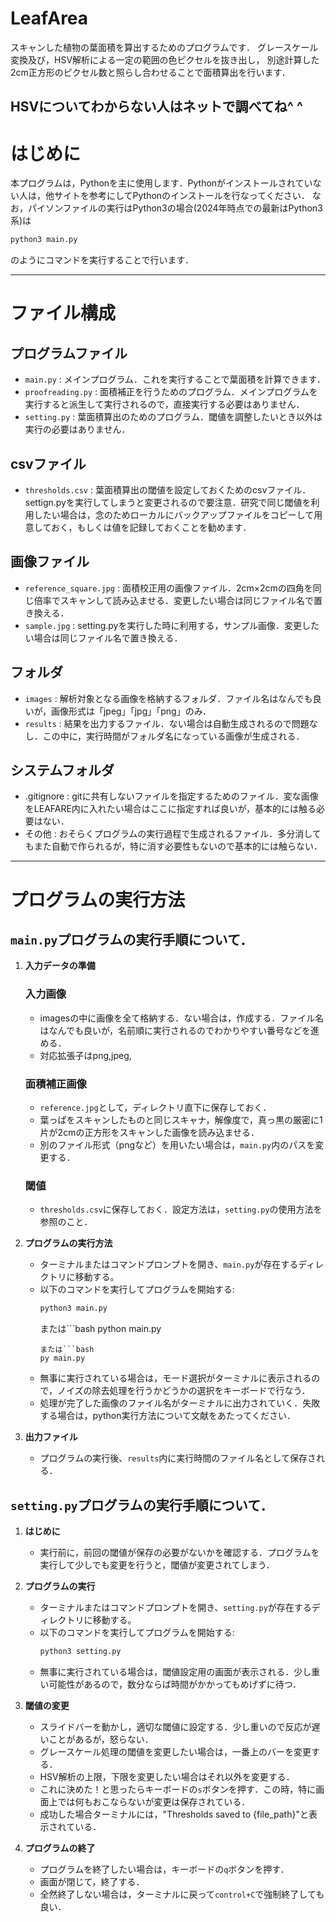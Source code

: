 # LeafArea
スキャンした植物の葉面積を算出するためのプログラムです．
グレースケール変換及び，HSV解析による一定の範囲の色ピクセルを抜き出し，
別途計算した2cm正方形のピクセル数と照らし合わせることで面積算出を行います．

HSVについてわからない人はネットで調べてね^ ^
-------

# はじめに
本プログラムは，Pythonを主に使用します．Pythonがインストールされていない人は，他サイトを参考にしてPythonのインストールを行なってください．
なお，パイソンファイルの実行はPython3の場合(2024年時点での最新はPython3系)は
```bash
python3 main.py
```
のようにコマンドを実行することで行います．

-------
# ファイル構成
## プログラムファイル
- `main.py` : メインプログラム．これを実行することで葉面積を計算できます．
- `proofreading.py` : 面積補正を行うためのプログラム．メインプログラムを実行すると派生して実行されるので，直接実行する必要はありません．
- `setting.py` : 葉面積算出のためのプログラム．閾値を調整したいとき以外は実行の必要はありません．

## csvファイル
- `thresholds.csv` : 葉面積算出の閾値を設定しておくためのcsvファイル．settign.pyを実行してしまうと変更されるので要注意．研究で同じ閾値を利用したい場合は，念のためローカルにバックアップファイルをコピーして用意しておく，もしくは値を記録しておくことを勧めます．

## 画像ファイル
- `reference_square.jpg` : 面積校正用の画像ファイル．2cm×2cmの四角を同じ倍率でスキャンして読み込ませる．変更したい場合は同じファイル名で置き換える．
- `sample.jpg` : setting.pyを実行した時に利用する，サンプル画像．変更したい場合は同じファイル名で置き換える．

## フォルダ
- `images` : 解析対象となる画像を格納するフォルダ．ファイル名はなんでも良いが，画像形式は「jpeg」「jpg」「png」のみ．
- `results` : 結果を出力するファイル．ない場合は自動生成されるので問題なし．この中に，実行時間がフォルダ名になっている画像が生成される．

## システムフォルダ
- .gitignore : gitに共有しないファイルを指定するためのファイル．変な画像をLEAFARE内に入れたい場合はここに指定すれば良いが，基本的には触る必要はない．
- その他 : おそらくプログラムの実行過程で生成されるファイル．多分消してもまた自動で作られるが，特に消す必要性もないので基本的には触らない．

-------

# プログラムの実行方法

## `main.py`プログラムの実行手順について．

1. **入力データの準備**
    ### 入力画像
    - imagesの中に画像を全て格納する．ない場合は，作成する．ファイル名はなんでも良いが，名前順に実行されるのでわかりやすい番号などを進める．
    - 対応拡張子はpng,jpeg,
    ### 面積補正画像
    - `reference.jpg`として，ディレクトリ直下に保存しておく．
    - 葉っぱをスキャンしたものと同じスキャナ，解像度で，真っ黒の厳密に1片が2cmの正方形をスキャンした画像を読み込ませる．
    - 別のファイル形式（pngなど）を用いたい場合は，`main.py`内のパスを変更する．
    ### 閾値
    - `thresholds.csv`に保存しておく．設定方法は，`setting.py`の使用方法を参照のこと．

2. **プログラムの実行方法**
    - ターミナルまたはコマンドプロンプトを開き、`main.py`が存在するディレクトリに移動する。
    - 以下のコマンドを実行してプログラムを開始する:
        ```bash
        python3 main.py
        ```
        または```bash
        python main.py
        ```
        または```bash
        py main.py
        ```
    - 無事に実行されている場合は，モード選択がターミナルに表示されるので，ノイズの除去処理を行うかどうかの選択をキーボードで行なう．
    - 処理が完了した画像のファイル名がターミナルに出力されていく．失敗する場合は，python実行方法について文献をあたってください．

3. **出力ファイル**
    - プログラムの実行後、`results`内に実行時間のファイル名として保存される．


## `setting.py`プログラムの実行手順について．

1. **はじめに**
    - 実行前に，前回の閾値が保存の必要がないかを確認する．プログラムを実行して少しでも変更を行うと，閾値が変更されてしまう．

2. **プログラムの実行**
    - ターミナルまたはコマンドプロンプトを開き、`setting.py`が存在するディレクトリに移動する。
    - 以下のコマンドを実行してプログラムを開始する:
        ```bash
        python3 setting.py
        ```
    - 無事に実行されている場合は，閾値設定用の画面が表示される．少し重い可能性があるので，数分ならば時間がかかってもめげずに待つ．

3. **閾値の変更**
    - スライドバーを動かし，適切な閾値に設定する．少し重いので反応が遅いことがあるが，怒らない．
    - グレースケール処理の閾値を変更したい場合は，一番上のバーを変更する．
    - HSV解析の上限，下限を変更したい場合はそれ以外を変更する．
    - これに決めた！と思ったらキーボードの`s`ボタンを押す．この時，特に画面上では何もおこならないが変更は保存されている．
    - 成功した場合ターミナルには，"Thresholds saved to {file_path}"と表示されている．
 
4. **プログラムの終了**
    - プログラムを終了したい場合は，キーボードの`q`ボタンを押す．
    - 画面が閉じて，終了する．
    - 全然終了しない場合は，ターミナルに戻って`control+C`で強制終了しても良い．